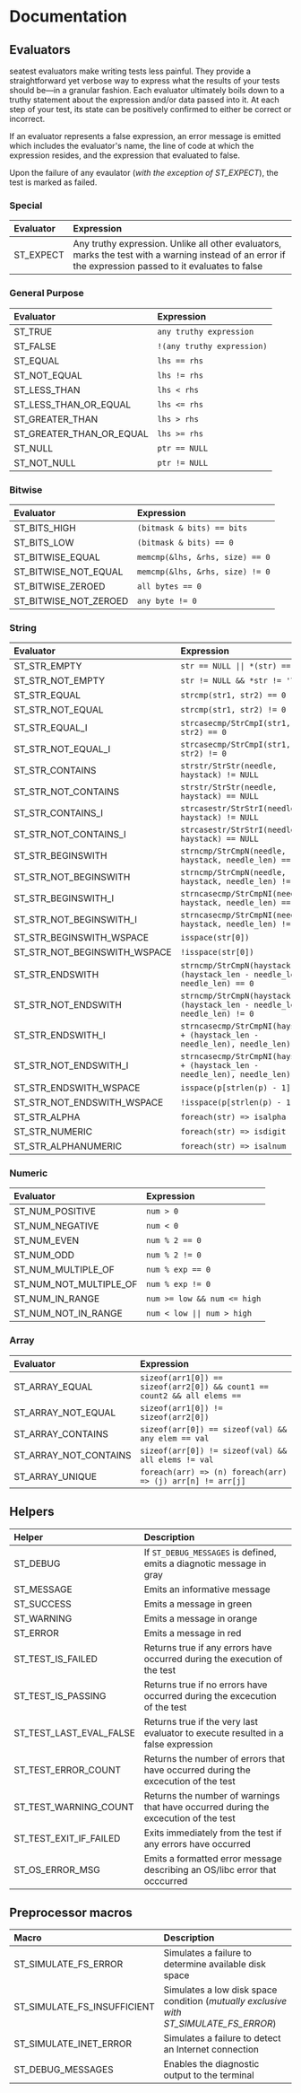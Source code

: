 # Documentation

## Evaluators

seatest evaluators make writing tests less painful. They provide a straightforward yet verbose way to express what the results of your tests should be&mdash;in a granular fashion. Each evaluator ultimately boils down to a truthy statement about the expression and/or data passed into it. At each step of your test, its state can be positively confirmed to either be correct or incorrect.

If an evaluator represents a false expression, an error message is emitted which includes the evaluator's name, the line of code at which the expression resides, and the expression that evaluated to false.

Upon the failure of any evaulator (*with the exception of ST_EXPECT*), the test is marked as failed.

### Special

|                    Evaluator | Expression                   |
| :--------------------------- | :--------------------------- |
| ST_EXPECT                    | Any truthy expression. Unlike all other evaluators, marks the test with a warning instead of an error if the expression passed to it evaluates to false |

### General Purpose

|                    Evaluator | Expression                   |
| :--------------------------- | :--------------------------- |
|                      ST_TRUE | `any truthy expression`      |
|                     ST_FALSE | `!(any truthy expression)`   |
|                     ST_EQUAL | `lhs == rhs`                 |
|                 ST_NOT_EQUAL | `lhs != rhs`                 |
|                 ST_LESS_THAN | `lhs < rhs`                  |
|        ST_LESS_THAN_OR_EQUAL | `lhs <= rhs`                 |
|              ST_GREATER_THAN | `lhs > rhs`                  |
|     ST_GREATER_THAN_OR_EQUAL | `lhs >= rhs`                 |
|                      ST_NULL | `ptr == NULL`                |
|                  ST_NOT_NULL | `ptr != NULL`                |

### Bitwise

|                    Evaluator | Expression                                                   |
| :--------------------------- | :----------------------------------------------------------- |
|                 ST_BITS_HIGH | `(bitmask & bits) == bits`                                   |
|                  ST_BITS_LOW | `(bitmask & bits) == 0`                                      |
|             ST_BITWISE_EQUAL | `memcmp(&lhs, &rhs, size) == 0`                              |
|         ST_BITWISE_NOT_EQUAL | `memcmp(&lhs, &rhs, size) != 0`                              |
|            ST_BITWISE_ZEROED | `all bytes == 0`                                             |
|        ST_BITWISE_NOT_ZEROED | `any byte != 0`                                              |

### String

| Evaluator                    | Expression                                                                       |
| :--------------------------- | :------------------------------------------------------------------------------- |
| ST_STR_EMPTY                 | `str == NULL \|\| *(str) == '\0'`                                                |
| ST_STR_NOT_EMPTY             | `str != NULL && *str != '\0'`                                                    |
| ST_STR_EQUAL                 | `strcmp(str1, str2) == 0`                                                        |
| ST_STR_NOT_EQUAL             | `strcmp(str1, str2) != 0`                                                        |
| ST_STR_EQUAL_I               | `strcasecmp/StrCmpI(str1, str2) == 0`                                            |
| ST_STR_NOT_EQUAL_I           | `strcasecmp/StrCmpI(str1, str2) != 0`                                            |
| ST_STR_CONTAINS              | `strstr/StrStr(needle, haystack) != NULL`                                        |
| ST_STR_NOT_CONTAINS          | `strstr/StrStr(needle, haystack) == NULL`                                        |
| ST_STR_CONTAINS_I            | `strcasestr/StrStrI(needle, haystack) != NULL`                                   |
| ST_STR_NOT_CONTAINS_I        | `strcasestr/StrStrI(needle, haystack) == NULL`                                   |
| ST_STR_BEGINSWITH            | `strncmp/StrCmpN(needle, haystack, needle_len) == 0`                             |
| ST_STR_NOT_BEGINSWITH        | `strncmp/StrCmpN(needle, haystack, needle_len) != 0`                             |
| ST_STR_BEGINSWITH_I          | `strncasecmp/StrCmpNI(needle, haystack, needle_len) == 0`                        |
| ST_STR_NOT_BEGINSWITH_I      | `strncasecmp/StrCmpNI(needle, haystack, needle_len) != 0`                        |
| ST_STR_BEGINSWITH_WSPACE     | `isspace(str[0])`                                                                |
| ST_STR_NOT_BEGINSWITH_WSPACE | `!isspace(str[0])`                                                               |
| ST_STR_ENDSWITH              | `strncmp/StrCmpN(haystack + (haystack_len - needle_len), needle_len) == 0`       |
| ST_STR_NOT_ENDSWITH          | `strncmp/StrCmpN(haystack + (haystack_len - needle_len), needle_len) != 0`       |
| ST_STR_ENDSWITH_I            | `strncasecmp/StrCmpNI(haystack + (haystack_len - needle_len), needle_len) == 0`  |
| ST_STR_NOT_ENDSWITH_I        | `strncasecmp/StrCmpNI(haystack + (haystack_len - needle_len), needle_len) != 0`  |
| ST_STR_ENDSWITH_WSPACE       | `isspace(p[strlen(p) - 1])`                                                      |
| ST_STR_NOT_ENDSWITH_WSPACE   | `!isspace(p[strlen(p) - 1])`                                                     |
| ST_STR_ALPHA                 | `foreach(str) => isalpha`                                                        |
| ST_STR_NUMERIC               | `foreach(str) => isdigit`                                                        |
| ST_STR_ALPHANUMERIC          | `foreach(str) => isalnum`                                                        |

### Numeric

| Evaluator              | Expression                  |
| :--------------------- | :-------------------------- |
| ST_NUM_POSITIVE        | `num > 0`                   |
| ST_NUM_NEGATIVE        | `num < 0`                   |
| ST_NUM_EVEN            | `num % 2 == 0`              |
| ST_NUM_ODD             | `num % 2 != 0`              |
| ST_NUM_MULTIPLE_OF     | `num % exp == 0`            |
| ST_NUM_NOT_MULTIPLE_OF | `num % exp != 0`            |
| ST_NUM_IN_RANGE        | `num >= low && num <= high` |
| ST_NUM_NOT_IN_RANGE    | `num < low \|\| num > high` |

### Array

|                    Evaluator | Expression                                                               |
| :--------------------------- | :----------------------------------------------------------------------- |
|               ST_ARRAY_EQUAL | `sizeof(arr1[0]) == sizeof(arr2[0]) && count1 == count2 && all elems ==` |
|           ST_ARRAY_NOT_EQUAL | `sizeof(arr1[0]) != sizeof(arr2[0])`                                     |
|            ST_ARRAY_CONTAINS | `sizeof(arr[0]) == sizeof(val) && any elem == val`                       |
|        ST_ARRAY_NOT_CONTAINS | `sizeof(arr[0]) != sizeof(val) && all elems != val`                      |
|              ST_ARRAY_UNIQUE | `foreach(arr) => (n) foreach(arr) => (j) arr[n] != arr[j]`               |

## Helpers

| Helper                  | Description                                                                         |
|:------------------------|:------------------------------------------------------------------------------------|
| ST_DEBUG                | If `ST_DEBUG_MESSAGES` is defined, emits a diagnotic message in gray                |
| ST_MESSAGE              | Emits an informative message                                                        |
| ST_SUCCESS              | Emits a message in green                                                            |
| ST_WARNING              | Emits a message in orange                                                           |
| ST_ERROR                | Emits a message in red                                                              |
| ST_TEST_IS_FAILED       | Returns true if any errors have occurred during the execution of the test           |
| ST_TEST_IS_PASSING      | Returns true if no errors have occurred during the excecution of the test           |
| ST_TEST_LAST_EVAL_FALSE | Returns true if the very last evaluator to execute resulted in a false expression    |
| ST_TEST_ERROR_COUNT     | Returns the number of errors that have occurred during the excecution of the test   |
| ST_TEST_WARNING_COUNT   | Returns the number of warnings that have occurred during the excecution of the test |
| ST_TEST_EXIT_IF_FAILED  | Exits immediately from the test if any errors have occurred                         |
| ST_OS_ERROR_MSG         | Emits a formatted error message describing an OS/libc error that occcurred          |

## Preprocessor macros

| Macro                       | Description                                                                           |
|:----------------------------|:--------------------------------------------------------------------------------------|
| ST_SIMULATE_FS_ERROR        | Simulates a failure to determine available disk space                                 |
| ST_SIMULATE_FS_INSUFFICIENT | Simulates a low disk space condition (*mutually exclusive with ST_SIMULATE_FS_ERROR*) |
| ST_SIMULATE_INET_ERROR      | Simulates a failure to detect an Internet connection                                  |
| ST_DEBUG_MESSAGES           | Enables the diagnostic output to the terminal                                         |
